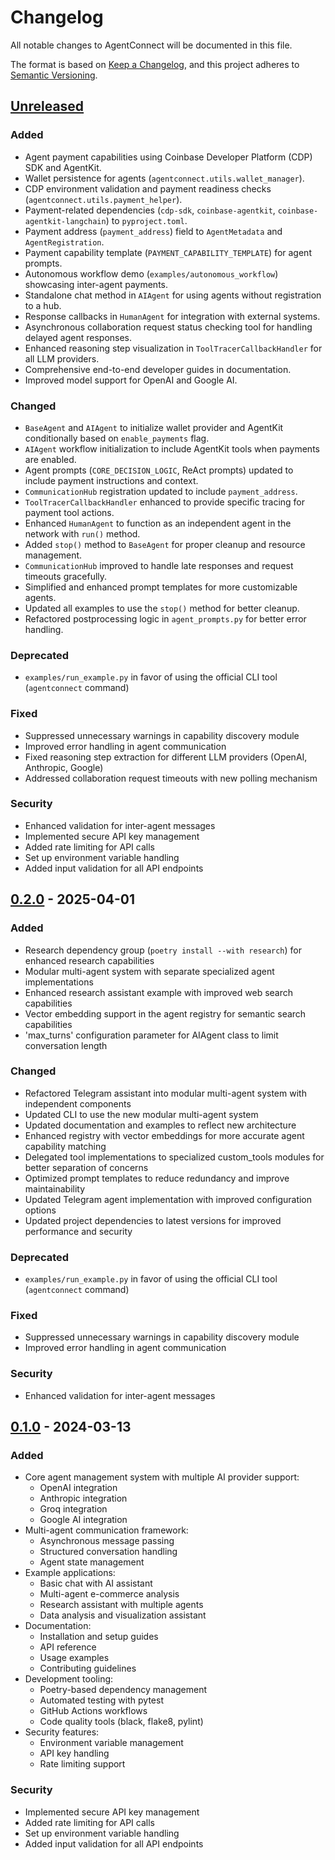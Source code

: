 # Changelog

All notable changes to AgentConnect will be documented in this file.

The format is based on [Keep a Changelog](https://keepachangelog.com/en/1.0.0/),
and this project adheres to [Semantic Versioning](https://semver.org/spec/v2.0.0.html).

## [Unreleased]

### Added
- Agent payment capabilities using Coinbase Developer Platform (CDP) SDK and AgentKit.
- Wallet persistence for agents (`agentconnect.utils.wallet_manager`).
- CDP environment validation and payment readiness checks (`agentconnect.utils.payment_helper`).
- Payment-related dependencies (`cdp-sdk`, `coinbase-agentkit`, `coinbase-agentkit-langchain`) to `pyproject.toml`.
- Payment address (`payment_address`) field to `AgentMetadata` and `AgentRegistration`.
- Payment capability template (`PAYMENT_CAPABILITY_TEMPLATE`) for agent prompts.
- Autonomous workflow demo (`examples/autonomous_workflow`) showcasing inter-agent payments.
- Standalone chat method in `AIAgent` for using agents without registration to a hub.
- Response callbacks in `HumanAgent` for integration with external systems.
- Asynchronous collaboration request status checking tool for handling delayed agent responses.
- Enhanced reasoning step visualization in `ToolTracerCallbackHandler` for all LLM providers.
- Comprehensive end-to-end developer guides in documentation.
- Improved model support for OpenAI and Google AI.

### Changed
- `BaseAgent` and `AIAgent` to initialize wallet provider and AgentKit conditionally based on `enable_payments` flag.
- `AIAgent` workflow initialization to include AgentKit tools when payments are enabled.
- Agent prompts (`CORE_DECISION_LOGIC`, ReAct prompts) updated to include payment instructions and context.
- `CommunicationHub` registration updated to include `payment_address`.
- `ToolTracerCallbackHandler` enhanced to provide specific tracing for payment tool actions.
- Enhanced `HumanAgent` to function as an independent agent in the network with `run()` method.
- Added `stop()` method to `BaseAgent` for proper cleanup and resource management.
- `CommunicationHub` improved to handle late responses and request timeouts gracefully.
- Simplified and enhanced prompt templates for more customizable agents.
- Updated all examples to use the `stop()` method for better cleanup.
- Refactored postprocessing logic in `agent_prompts.py` for better error handling.

### Deprecated
- `examples/run_example.py` in favor of using the official CLI tool (`agentconnect` command)

### Fixed
- Suppressed unnecessary warnings in capability discovery module
- Improved error handling in agent communication
- Fixed reasoning step extraction for different LLM providers (OpenAI, Anthropic, Google)
- Addressed collaboration request timeouts with new polling mechanism

### Security
- Enhanced validation for inter-agent messages
- Implemented secure API key management
- Added rate limiting for API calls
- Set up environment variable handling
- Added input validation for all API endpoints

## [0.2.0] - 2025-04-01

### Added
- Research dependency group (`poetry install --with research`) for enhanced research capabilities
- Modular multi-agent system with separate specialized agent implementations
- Enhanced research assistant example with improved web search capabilities
- Vector embedding support in the agent registry for semantic search capabilities
- 'max_turns' configuration parameter for AIAgent class to limit conversation length

### Changed
- Refactored Telegram assistant into modular multi-agent system with independent components
- Updated CLI to use the new modular multi-agent system
- Updated documentation and examples to reflect new architecture
- Enhanced registry with vector embeddings for more accurate agent capability matching
- Delegated tool implementations to specialized custom_tools modules for better separation of concerns
- Optimized prompt templates to reduce redundancy and improve maintainability
- Updated Telegram agent implementation with improved configuration options
- Updated project dependencies to latest versions for improved performance and security

### Deprecated
- `examples/run_example.py` in favor of using the official CLI tool (`agentconnect` command)

### Fixed
- Suppressed unnecessary warnings in capability discovery module
- Improved error handling in agent communication

### Security
- Enhanced validation for inter-agent messages

## [0.1.0] - 2024-03-13

### Added
- Core agent management system with multiple AI provider support:
  - OpenAI integration
  - Anthropic integration
  - Groq integration
  - Google AI integration
- Multi-agent communication framework:
  - Asynchronous message passing
  - Structured conversation handling
  - Agent state management
- Example applications:
  - Basic chat with AI assistant
  - Multi-agent e-commerce analysis
  - Research assistant with multiple agents
  - Data analysis and visualization assistant
- Documentation:
  - Installation and setup guides
  - API reference
  - Usage examples
  - Contributing guidelines
- Development tooling:
  - Poetry-based dependency management
  - Automated testing with pytest
  - GitHub Actions workflows
  - Code quality tools (black, flake8, pylint)
- Security features:
  - Environment variable management
  - API key handling
  - Rate limiting support

### Security
- Implemented secure API key management
- Added rate limiting for API calls
- Set up environment variable handling
- Added input validation for all API endpoints

[Unreleased]: https://github.com/AKKI0511/AgentConnect/compare/v0.2.0...HEAD
[0.2.0]: https://github.com/AKKI0511/AgentConnect/compare/v0.1.0...v0.2.0
[0.1.0]: https://github.com/AKKI0511/AgentConnect/releases/tag/v0.1.0
